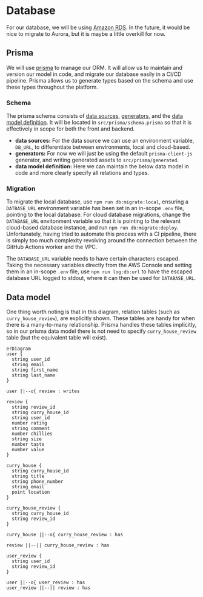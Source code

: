 # Database

For our database, we will be using [Amazon RDS](https://aws.amazon.com/rds/). In the future, it would be nice to migrate to Aurora, but it is maybe a little overkill for now.

## Prisma

We will use [prisma](https://www.prisma.io/) to manage our ORM. It will allow us to maintain and version our model in code, and migrate our database easily in a CI/CD pipeline. Prisma allows us to generate types based on the schema and use these types throughout the platform.

### Schema

The prisma schema consists of [data sources](https://www.prisma.io/docs/orm/prisma-schema/overview/data-sources), [generators](https://www.prisma.io/docs/orm/prisma-schema/overview/generators), and the [data model definition](https://www.prisma.io/docs/orm/prisma-schema/data-model). It will be located in `src/prisma/schema.prisma` so that it is effectively in scope for both the front and backend.

- **data sources:** For the data source we can use an environment variable, `DB_URL`, to differentiate between environments, local and cloud-based.
- **generators:** For now we will just be using the default `prisma-client-js` generator, and writing generated assets to `src/prisma/generated`.
- **data model definition:** Here we can maintain the below data model in code and more clearly specify all relations and types.

### Migration

To migrate the local database, use `npm run db:migrate:local`, ensuring a `DATBASE_URL` environment variable has been set in an in-scope `.env` file, pointing to the local database. For cloud database migrations, change the `DATABASE_URL` envitonment variable so that it is pointing to the relevant cloud-based database instance, and run `npm run db:migrate:deploy`. Unfortunately, having tried to automate this process with a CI pipeline, there is simply too much complexity revolving around the connection between the GitHub Actions worker and the VPC.

The `DATABASE_URL` variable needs to have certain characters escaped. Taking the necessary variables directly from the AWS Console and setting them in an in-scope `.env` file, use `npm run log:db:url` to have the escaped database URL logged to stdout, where it can then be used for `DATABASE_URL`.

## Data model

One thing worth noting is that in this diagram, relation tables (such as `curry_house_review`), are explicitly shown. These tables are handy for when there is a many-to-many relationship. Prisma handles these tables implicitly, so in our prisma data model there is not need to specify `curry_house_review` table (but the equivalent table will exist).

```mermaid
erDiagram
user {
  string user_id
  string email
  string first_name
  string last_name
}

user ||--o{ review : writes

review {
  string review_id
  string curry_house_id
  string user_id
  number rating
  string comment
  number chillies
  string size
  number taste
  number value
}

curry_house {
  string curry_house_id
  string title
  string phone_number
  string email
  point location
}

curry_house_review {
  string curry_house_id
  string review_id
}

curry_house ||--o{ curry_house_review : has

review ||--|| curry_house_review : has

user_review {
  string user_id
  string review_id
}

user ||--o{ user_review : has
user_review ||--|| review : has
```